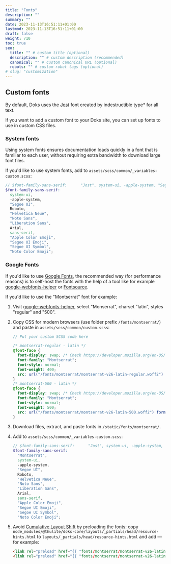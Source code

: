 ```yaml
---
title: "Fonts"
description: ""
summary: ""
date: 2023-11-13T16:51:11+01:00
lastmod: 2023-11-13T16:51:11+01:00
draft: false
weight: 710
toc: true
seo:
  title: "" # custom title (optional)
  description: "" # custom description (recommended)
  canonical: "" # custom canonical URL (optional)
  robots: "" # custom robot tags (optional)
# slug: "customization"
---
```


## Custom fonts

By default, Doks uses the [Jost](https://indestructibletype.com/Jost.html) font created by indestructible type\* for all text.

If you want to add a custom font to your Doks site, you can set up fonts to use in custom CSS files.

### System fonts

Using system fonts ensures documentation loads quickly in a font that is familiar to each user, without requiring extra bandwidth to download large font files.

If you'd like to use system fonts, add to `assets/scss/common/_variables-custom.scss`:

```scss {title="_variables-custom.scss"}
// $font-family-sans-serif:      "Jost", system-ui, -apple-system, "Segoe UI", Roboto, "Helvetica Neue", "Noto Sans", "Liberation Sans", Arial, sans-serif, "Apple Color Emoji", "Segoe UI Emoji", "Segoe UI Symbol", "Noto Color Emoji";
$font-family-sans-serif:
  system-ui,
  -apple-system,
  "Segoe UI",
  Roboto,
  "Helvetica Neue",
  "Noto Sans",
  "Liberation Sans",
  Arial,
  sans-serif,
  "Apple Color Emoji",
  "Segoe UI Emoji",
  "Segoe UI Symbol",
  "Noto Color Emoji";
```

### Google Fonts

If you'd like to use [Google Fonts](https://fonts.google.com/), the recommended way (for performance reasons) is to self-host the fonts with the help of a tool like for example [google-webfonts-helper](https://gwfh.mranftl.com/fonts) or [Fontsource](https://fontsource.org/).

If you'd like to use the "Montserrat" font for example:

1. Visit [google-webfonts-helper](https://gwfh.mranftl.com/fonts), select "Monserrat", charset "latin", styles "regular" and "500".

2. Copy CSS for modern browsers (use folder prefix `/fonts/montserrat/`) and paste in `assets/scss/common/custom.scss`:

   ```scss {title="custom.scss"}
   // Put your custom SCSS code here

   /* montserrat-regular - latin */
   @font-face {
     font-display: swap; /* Check https://developer.mozilla.org/en-US/docs/Web/CSS/@font-face/font-display for other options. */
     font-family: "Montserrat";
     font-style: normal;
     font-weight: 400;
     src: url("/fonts/montserrat/montserrat-v26-latin-regular.woff2") format("woff2"); /* Chrome 36+, Opera 23+, Firefox 39+, Safari 12+, iOS 10+ */
   }
   /* montserrat-500 - latin */
   @font-face {
     font-display: swap; /* Check https://developer.mozilla.org/en-US/docs/Web/CSS/@font-face/font-display for other options. */
     font-family: "Montserrat";
     font-style: normal;
     font-weight: 500;
     src: url("/fonts/montserrat/montserrat-v26-latin-500.woff2") format("woff2"); /* Chrome 36+, Opera 23+, Firefox 39+, Safari 12+, iOS 10+ */
   }
   ```

3. Download files, extract, and paste fonts in `/static/fonts/montserrat/`.

4. Add to `assets/scss/common/_variables-custom.scss`:

   ```scss {title="_variables-custom.scss"}
   // $font-family-sans-serif:      "Jost", system-ui, -apple-system, "Segoe UI", Roboto, "Helvetica Neue", "Noto Sans", "Liberation Sans", Arial, sans-serif, "Apple Color Emoji", "Segoe UI Emoji", "Segoe UI Symbol", "Noto Color Emoji";
   $font-family-sans-serif:
     "Montserrat",
     system-ui,
     -apple-system,
     "Segoe UI",
     Roboto,
     "Helvetica Neue",
     "Noto Sans",
     "Liberation Sans",
     Arial,
     sans-serif,
     "Apple Color Emoji",
     "Segoe UI Emoji",
     "Segoe UI Symbol",
     "Noto Color Emoji";
   ```

5. Avoid [Cumulative Layout Shift](https://web.dev/articles/cls) by preloading the fonts: copy `node_modules/@thulite/doks-core/layouts/_partials/head/resource-hints.html` to `layouts/_partials/head/resource-hints.html` and add — for example:

   ```html {title="resource-hints.html"}
   <link rel="preload" href="{{ "fonts/montserrat/montserrat-v26-latin-regular.woff2" | absURL }}" as="font" type="font/woff2" crossorigin>
   <link rel="preload" href="{{ "fonts/montserrat/montserrat-v26-latin-500.woff2" | absURL }}" as="font" type="font/woff2" crossorigin>
   ```
